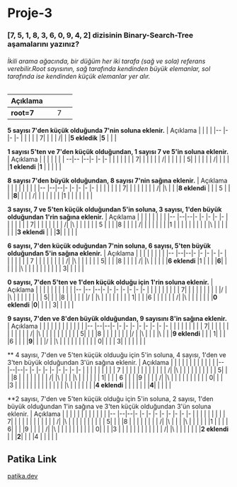 # Proje-3
### [7, 5, 1, 8, 3, 6, 0, 9, 4, 2] dizisinin Binary-Search-Tree aşamalarını yazınız?
###### İkili arama ağacında, bir düğüm her iki tarafa (sağ ve sola) referans verebilir.Root sayısının, sağ tarafında kendinden büyük elemanlar, sol tarafında ise kendinden küçük elemanlar yer alır.

|   Açıklama   |  |  |  |
|--            |- |- |- |
|   **root=7** |  | 7|  |


**5 sayısı 7'den küçük olduğunda 7'nin soluna eklenir.**
|   Açıklama   |        |  |  |
|--            |-       |- |- |
|              |        |  | 7|
|              |        | /|  |
|**5 ekledik** |**5**   |  |  |

**1 sayısı 5'ten ve 7'den küçük olduğundan, 1 sayısı 7 ve 5'in soluna eklenir.**
|    Açıklama  |        |  |  |  |  |
|            --|--      |--|- |- |- |
|              |        |  |  |  | 7|
|              |        |  |  | /|  |
|              |        |  | 5|  |  |
|              |        | /|  |  |  |
|**1 eklendi** |**1**   |  |  |  |  |

**8 sayısı 7'den büyük olduğundan, 8 sayısı 7'nin sağına eklenir.**
|    Açıklama  |  |  |     |  |  |  |     |
|--            |--|--|-    |- |- |- |-    |
|              |  |  |     |  | 7|  |     |
|              |  |  |     | /|  |\ |     |
|**8 eklendi** |  |  | 5   |  |  |  |**8**|
|              |  | /|     |  |  |  |     |
|              |1 |  |     |  |  |  |     |

**3 sayısı, 7 ve 5'ten küçük olduğundan 5'in soluna, 3 sayısı, 1'den büyük olduğundan 1'rin sağına eklenir.**
|    Açıklama  |  |  |     |  |  |  |  |
|--            |--|--|-    |- |- |- |- |
|              |  |  |     |  | 7|  |  |
|              |  |  |     | /|  |\ |  |
|              |  |  | 5   |  |  |  |8 |
|              |  | /|     |  |  |  |  |
|              |1 |  |     |  |  |  |  |
|              |  |\ |     |  |  |  |  |
|**3 eklendi** |  |  |**3**|  |  |  |  |

**6 sayısı, 7'den küçük oduğundan 7'nin soluna, 6 sayısı, 5'ten büyük olduğundan 5'in sağına eklenir.**
|    Açıklama  |  |  |  |  |     |  |  |
|--            |--|--|- |- |-    |- |- |
|              |  |  |  |  | 7   |  |  |
|              |  |  |  | /|     |\ |  |
|              |  |  | 5|  |     |  |8 |
|              |  | /|  |\ |     |  |  |
|**6 eklendi** |1 |  |  |  |**6**|  |  |
|              |  |\ |  |  |     |  |  |
|              |  |  | 3|  |     |  |  |

**0 sayısı, 7'den 5'ten ve 1'den küçük olduğu için 1'rin soluna eklenir.**
|    Açıklama  |     |  |  |  |  |  |  |  |  |
|--            |--   |--|- |- |- |- |- |- |- |
|              |     |  |  |  |  |  | 7|  |  |
|              |     |  |  |  |  |/ |  |\ |  |
|              |     |  |  |  | 5|  |  |  |8 |
|              |     |  |  |/ |  |\ |  |  |  |
|              |     |  | 1|  |  |  |6 |  |  |
|              |     | /|  |\ |  |  |  |  |  |
|**0 eklendi** |**0**|  |  |  | 3|  |  |  |  |

**9 sayısı, 7'den ve 8'den büyük olduğundan, 9 sayısını 8'in sağına eklenir.**
|    Açıklama  |  |  |  |  |  |  |  |  |  |  |     |
|--            |--|--|- |- |- |- |- |- |- |- |-    |
|              |  |  |  |  |  |  | 7|  |  |  |     |
|              |  |  |  |  |  | /|  |\ |  |  |     |
|              |  |  |  |  | 5|  |  |  |8 |  |     |
|              |  |  |  |/ |  |\ |  |  |  |\ |     |
|**9 eklendi** |  |  | 1|  |  |  |6 |  |  |  |**9**|
|              |  |/ |  |\ |  |  |  |  |  |  |     |
|              | 0|  |  |  | 3|  |  |  |  |  |     |

** 4 sayısı, 7'den ve 5'ten küçük olduuğu için 5'in soluna, 4 sayısı, 1'den ve 3'ten büyük olduğundan 3'ün sağına eklenir.
|    Açıklama  |  |  |  |  |  |  |     |  |  |  |  |
|--            |--|--|- |- |- |- |-    |- |- |- |- |
|              |  |  |  |  |  |  | 7   |  |  |  |  |
|              |  |  |  |  |  | /|     |\ |  |  |  |
|              |  |  |  |  | 5|  |     |  |8 |  |  |
|              |  |  |  | /|  |\ |     |  |  |\ |  |
|              |  |  | 1|  |  |  | 6   |  |  |  |9 |
|              |  | /|  |\ |  |  |     |  |  |  |  |
|              | 0|  |  |  |3 |  |     |  |  |  |  |
|              |  |  |  |  |  |\ |     |  |  |  |  |
|**4 eklendi** |  |  |  |  |  |  |**4**|  |  |  |  |

**2 sayısı, 7'den ve 5'ten küçük olduğu için 5'in soluna, 2 sayısı, 1'den büyük olduğundan 1'in sağına ve 3'ten küçük olduğundan 3'ün soluna eklenir.
|    Açıklama  |  |  |     |  |  |  |  |  |  |  |  |
|--            |--|--|-    |- |- |- |- |- |- |- |- |
|              |  |  |     |  |  |  | 7|  |  |  |  |
|              |  |  |     |  |  | /|  |\ |  |  |  |
|              |  |  |     |  | 5|  |  |  |8 |  |  |
|              |  |  |     | /|  |\ |  |  |  |\ |  |
|              |  |  |1    |  |  |  | 6|  |  |  |9 |
|              |  | /|     |\ |  |  |  |  |  |  |  |
|              | 0|  |     |  |3 |  |  |  |  |  |  |
|              |  |  |     | /|  |\ |  |  |  |  |  |
|**2 eklendi** |  |  |**2**|  |  |  |4 |  |  |  |  |


## Patika Link

[patika.dev](https://app.patika.dev/cengizkadir)








